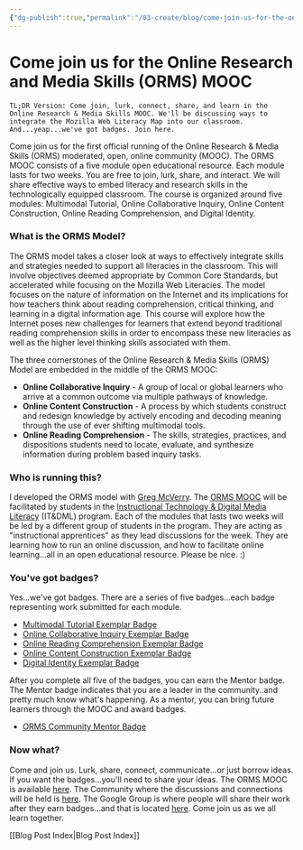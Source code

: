 ```yaml
---
{"dg-publish":true,"permalink":"/03-create/blog/come-join-us-for-the-online-research-and-media-skills-orms-mooc/","title":"Come join us for the Online Research and Media Skills (ORMS) MOOC","tags":["badges","orms","webliteracy"]}
---
```


# Come join us for the Online Research and Media Skills (ORMS) MOOC

```
TL;DR Version: Come join, lurk, connect, share, and learn in the Online Research & Media Skills MOOC. We'll be discussing ways to integrate the Mozilla Web Literacy Map into our classroom. And...yeap...we've got badges. Join here.
```

Come join us for the first official running of the Online Research & Media Skills (ORMS) moderated, open, online community (MOOC). The ORMS MOOC consists of a five module open educational resource. Each module lasts for two weeks. You are free to join, lurk, share, and interact. We will share effective ways to embed literacy and research skills in the technologically equipped classroom. The course is organized around five modules: Multimodal Tutorial, Online Collaborative Inquiry, Online Content Construction, Online Reading Comprehension, and Digital Identity.

### What is the ORMS Model?

The ORMS model takes a closer look at ways to effectively integrate skills and strategies needed to support all literacies in the classroom. This will involve objectives deemed appropriate by Common Core Standards, but accelerated while focusing on the Mozilla Web Literacies. The model focuses on the nature of information on the Internet and its implications for how teachers think about reading comprehension, critical thinking, and learning in a digital information age. This course will explore how the Internet poses new challenges for learners that extend beyond traditional reading comprehension skills in order to encompass these new literacies as well as the higher level thinking skills associated with them.

The three cornerstones of the Online Research & Media Skills (ORMS) Model are embedded in the middle of the ORMS MOOC:

- **Online Collaborative Inquiry** \- A group of local or global learners who arrive at a common outcome via multiple pathways of knowledge.
- **Online Content Construction** \- A process by which students construct and redesign knowledge by actively encoding and decoding meaning through the use of ever shifting multimodal tools.
- **Online Reading Comprehension** \- The skills, strategies, practices, and dispositions students need to locate, evaluate, and synthesize information during problem based inquiry tasks.

### **Who is running this?**

I developed the ORMS model with [Greg McVerry](https://twitter.com/jgmac1106). The [ORMS MOOC](https://sites.google.com/site/ormsmodel/) will be facilitated by students in the [Instructional Technology & Digital Media Literacy](https://twitter.com/itdml) (IT&DML) program. Each of the modules that lasts two weeks will be led by a different group of students in the program. They are acting as "instructional apprentices" as they lead discussions for the week. They are learning how to run an online discussion, and how to facilitate online learning...all in an open educational resource. Please be nice. :)

### You've got badges?

Yes...we've got badges. There are a series of five badges...each badge representing work submitted for each module.

- [Multimodal Tutorial Exemplar Badge](https://badges.mozilla.org/en-US/badges/badge/Multimodal-Tutorial-Exemplar-Badge)
- [Online Collaborative Inquiry Exemplar Badge](https://badges.mozilla.org/en-US/badges/badge/Online-Collaborative-Inquiry-Exemplar-Badge)
- [Online Reading Comprehension Exemplar Badge](https://badges.mozilla.org/en-US/badges/badge/Online-Reading-Comprehension-Exemplar-Badge)
- [Online Content Construction Exemplar Badge](https://badges.mozilla.org/en-US/badges/badge/Online-Content-Construction-Exemplar-Badge)
- [Digital Identity Exemplar Badge](https://badges.mozilla.org/en-US/badges/badge/Digital-Identity-Exemplar-Badge)

After you complete all five of the badges, you can earn the Mentor badge. The Mentor badge indicates that you are a leader in the community..and pretty much know what's happening. As a mentor, you can bring future learners through the MOOC and award badges.

- [ORMS Community Mentor Badge](https://badges.mozilla.org/en-US/badges/badge/ORMS-Community-Mentor-Badge)

### Now what?

Come and join us. Lurk, share, connect, communicate...or just borrow ideas. If you want the badges...you'll need to share your ideas. The ORMS MOOC is available [here](https://sites.google.com/site/ormsmodel/). The Community where the discussions and connections will be held is [here](https://plus.google.com/communities/109374663190019101967?utm_source=chrome_ntp_icon&utm_medium=chrome_app&utm_campaign=chrome). The Google Group is where people will share their work after they earn badges...and that is located [here](https://groups.google.com/forum/#!forum/ormsclass). Come join us as we all learn together.

[[Blog Post Index\|Blog Post Index]]